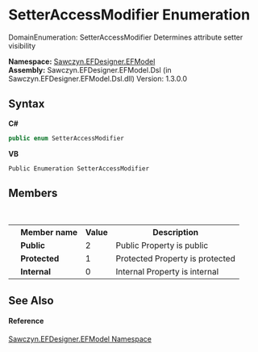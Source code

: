 # SetterAccessModifier Enumeration
 

DomainEnumeration: SetterAccessModifier Determines attribute setter visibility

**Namespace:**&nbsp;<a href="N_Sawczyn_EFDesigner_EFModel">Sawczyn.EFDesigner.EFModel</a><br />**Assembly:**&nbsp;Sawczyn.EFDesigner.EFModel.Dsl (in Sawczyn.EFDesigner.EFModel.Dsl.dll) Version: 1.3.0.0

## Syntax

**C#**<br />
``` C#
public enum SetterAccessModifier
```

**VB**<br />
``` VB
Public Enumeration SetterAccessModifier
```


## Members
&nbsp;<table><tr><th></th><th>Member name</th><th>Value</th><th>Description</th></tr><tr><td /><td target="F:Sawczyn.EFDesigner.EFModel.SetterAccessModifier.Public">**Public**</td><td>2</td><td>Public Property is public</td></tr><tr><td /><td target="F:Sawczyn.EFDesigner.EFModel.SetterAccessModifier.Protected">**Protected**</td><td>1</td><td>Protected Property is protected</td></tr><tr><td /><td target="F:Sawczyn.EFDesigner.EFModel.SetterAccessModifier.Internal">**Internal**</td><td>0</td><td>Internal Property is internal</td></tr></table>

## See Also


#### Reference
<a href="N_Sawczyn_EFDesigner_EFModel">Sawczyn.EFDesigner.EFModel Namespace</a><br />